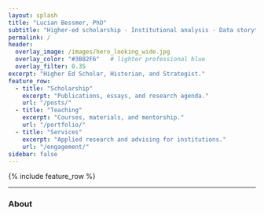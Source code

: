 ```yaml
---
layout: splash
title: "Lucian Bessmer, PhD"
subtitle: "Higher-ed scholarship · Institutional analysis · Data storytelling"
permalink: /
header:
  overlay_image: /images/hero_looking_wide.jpg
  overlay_color: "#3B82F6"   # lighter professional blue
  overlay_filter: 0.35
excerpt: "Higher Ed Scholar, Historian, and Strategist."
feature_row:
  - title: "Scholarship"
    excerpt: "Publications, essays, and research agenda."
    url: "/posts/"
  - title: "Teaching"
    excerpt: "Courses, materials, and mentorship."
    url: "/portfolio/"
  - title: "Services"
    excerpt: "Applied research and advising for institutions."
    url: "/engagement/"
sidebar: false
---
```


{% include feature_row %}

<hr>

### About
